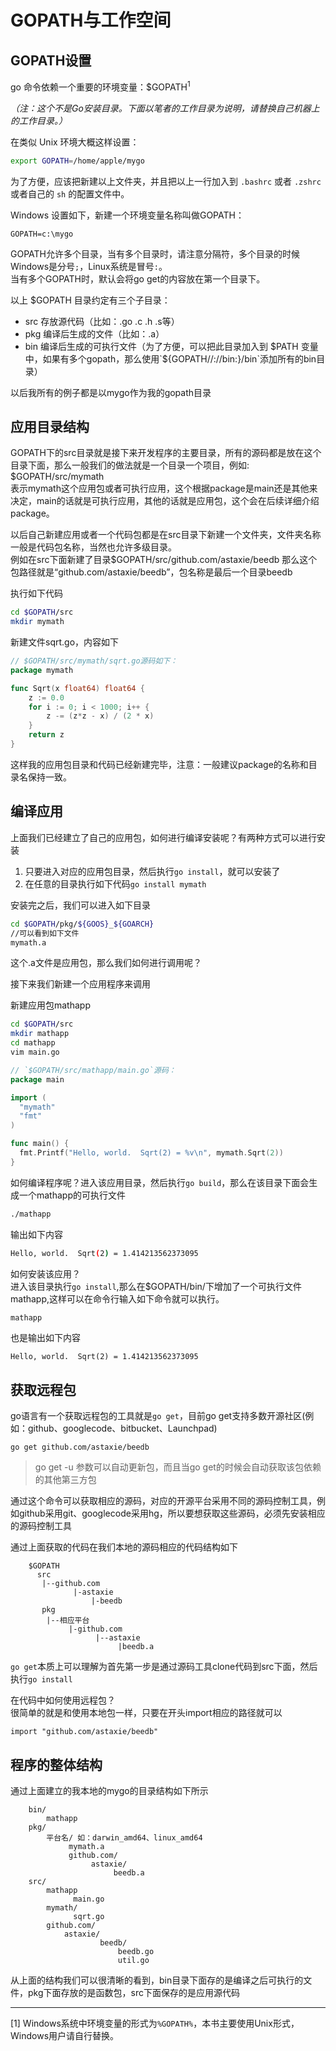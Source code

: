 # GOPATH与工作空间

## GOPATH设置
  go 命令依赖一个重要的环境变量：$GOPATH<sup>1</sup>

  *（注：这个不是Go安装目录。下面以笔者的工作目录为说明，请替换自己机器上的工作目录。）*

  在类似 Unix 环境大概这样设置：
```sh
export GOPATH=/home/apple/mygo
```
为了方便，应该把新建以上文件夹，并且把以上一行加入到 `.bashrc` 或者 `.zshrc` 或者自己的 `sh` 的配置文件中。

Windows 设置如下，新建一个环境变量名称叫做GOPATH：
```
GOPATH=c:\mygo
```
GOPATH允许多个目录，当有多个目录时，请注意分隔符，多个目录的时候Windows是分号`;`，Linux系统是冒号`:`。   
当有多个GOPATH时，默认会将go get的内容放在第一个目录下。

以上 $GOPATH 目录约定有三个子目录：

- src 存放源代码（比如：.go .c .h .s等）
- pkg 编译后生成的文件（比如：.a）
- bin 编译后生成的可执行文件（为了方便，可以把此目录加入到 $PATH 变量中，如果有多个gopath，那么使用`${GOPATH//://bin:}/bin`添加所有的bin目录）

以后我所有的例子都是以mygo作为我的gopath目录

## 应用目录结构
GOPATH下的src目录就是接下来开发程序的主要目录，所有的源码都是放在这个目录下面，那么一般我们的做法就是一个目录一个项目，例如: $GOPATH/src/mymath   
表示mymath这个应用包或者可执行应用，这个根据package是main还是其他来决定，main的话就是可执行应用，其他的话就是应用包，这个会在后续详细介绍package。

以后自己新建应用或者一个代码包都是在src目录下新建一个文件夹，文件夹名称一般是代码包名称，当然也允许多级目录。   
例如在src下面新建了目录$GOPATH/src/github.com/astaxie/beedb 那么这个包路径就是“github.com/astaxie/beedb”，包名称是最后一个目录beedb

执行如下代码
```sh
cd $GOPATH/src
mkdir mymath
```
新建文件sqrt.go，内容如下
```go
// $GOPATH/src/mymath/sqrt.go源码如下：
package mymath

func Sqrt(x float64) float64 {
	z := 0.0
	for i := 0; i < 1000; i++ {
		z -= (z*z - x) / (2 * x)
	}
	return z
}
```
这样我的应用包目录和代码已经新建完毕，注意：一般建议package的名称和目录名保持一致。

## 编译应用
上面我们已经建立了自己的应用包，如何进行编译安装呢？有两种方式可以进行安装

  1. 只要进入对应的应用包目录，然后执行`go install`，就可以安装了
  2. 在任意的目录执行如下代码`go install mymath`

安装完之后，我们可以进入如下目录
```sh
cd $GOPATH/pkg/${GOOS}_${GOARCH}
//可以看到如下文件
mymath.a
```
这个.a文件是应用包，那么我们如何进行调用呢？

接下来我们新建一个应用程序来调用

新建应用包mathapp
```sh
cd $GOPATH/src
mkdir mathapp
cd mathapp
vim main.go
```

```go
// `$GOPATH/src/mathapp/main.go`源码：
package main

import (
  "mymath"
  "fmt"
)

func main() {
  fmt.Printf("Hello, world.  Sqrt(2) = %v\n", mymath.Sqrt(2))
}
```
如何编译程序呢？进入该应用目录，然后执行`go build`，那么在该目录下面会生成一个mathapp的可执行文件
```sh
./mathapp
```
输出如下内容
```sh
Hello, world.  Sqrt(2) = 1.414213562373095
```
如何安装该应用？   
进入该目录执行`go install`,那么在$GOPATH/bin/下增加了一个可执行文件mathapp,这样可以在命令行输入如下命令就可以执行。
```sh
mathapp
```

也是输出如下内容
```
Hello, world.  Sqrt(2) = 1.414213562373095
```

## 获取远程包
go语言有一个获取远程包的工具就是`go get`，目前go get支持多数开源社区(例如：github、googlecode、bitbucket、Launchpad)
```
go get github.com/astaxie/beedb
```
>go get -u 参数可以自动更新包，而且当go get的时候会自动获取该包依赖的其他第三方包

通过这个命令可以获取相应的源码，对应的开源平台采用不同的源码控制工具，例如github采用git、googlecode采用hg，所以要想获取这些源码，必须先安装相应的源码控制工具

通过上面获取的代码在我们本地的源码相应的代码结构如下
```
	$GOPATH
	  src
	   |--github.com
			  |-astaxie
				  |-beedb
	   pkg
		|--相应平台
			 |-github.com
				   |--astaxie
						|beedb.a
```

`go get`本质上可以理解为首先第一步是通过源码工具clone代码到src下面，然后执行`go install`

在代码中如何使用远程包？   
很简单的就是和使用本地包一样，只要在开头import相应的路径就可以
```
import "github.com/astaxie/beedb"
```

## 程序的整体结构
通过上面建立的我本地的mygo的目录结构如下所示
```
	bin/
		mathapp
	pkg/
		平台名/ 如：darwin_amd64、linux_amd64
			 mymath.a
			 github.com/
				  astaxie/
					   beedb.a
	src/
		mathapp
			  main.go
		mymath/
			  sqrt.go
		github.com/
		    astaxie/
					beedb/
						beedb.go
						util.go
```

从上面的结构我们可以很清晰的看到，bin目录下面存的是编译之后可执行的文件，pkg下面存放的是函数包，src下面保存的是应用源代码

 - - -
[1] Windows系统中环境变量的形式为`%GOPATH%`，本书主要使用Unix形式，Windows用户请自行替换。
